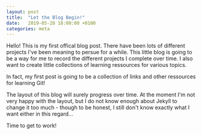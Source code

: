 ```yaml
---
layout: post
title:  "Let the Blog Begin!"
date:   2019-05-20 18:00:00 +0100
categories: meta
---
```


Hello! This is my first offical blog post. There have been lots
of different projects I've been meaning to persue for a while.
This little blog is going to be a way for me to record the different
projects I complete over time. I also want to create little collections
of learning ressources for various topics.

In fact, my first post is going to be a collection of links and other
ressources for learning Git!

The layout of this blog will surely progress over time. At the moment
I'm not very happy with the layout, but I do not know enough about Jekyll
to change it too much - though to be honest, I still don't know 
exactly what I want either in this regard...

Time to get to work!
